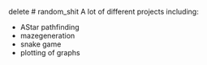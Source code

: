 delete # random_shit
A lot of different projects including:
* AStar pathfinding
* mazegeneration
* snake game
* plotting of graphs
